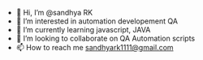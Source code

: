 - 👋 Hi, I’m @sandhya RK
- 👀 I’m interested in automation developement QA
- 🌱 I’m currently learning javascript, JAVA
- 💞️ I’m looking to collaborate on QA Automation scripts
- 📫 How to reach me sandhyark1111@gmail.com

<!---
sandhya461/sandhya461 is a ✨ special ✨ repository because its `README.md` (this file) appears on your GitHub profile.
You can click the Preview link to take a look at your changes.
--->
